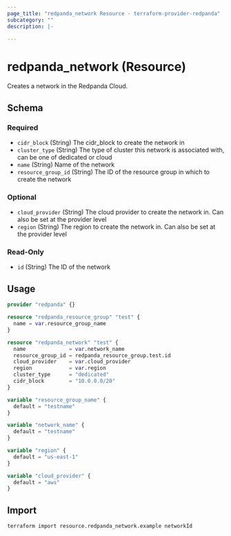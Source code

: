 ```yaml
---
page_title: "redpanda_network Resource - terraform-provider-redpanda"
subcategory: ""
description: |-
  
---
```


# redpanda_network (Resource)



Creates a network in the Redpanda Cloud.

<!-- schema generated by tfplugindocs -->
## Schema

### Required

- `cidr_block` (String) The cidr_block to create the network in
- `cluster_type` (String) The type of cluster this network is associated with, can be one of dedicated or cloud
- `name` (String) Name of the network
- `resource_group_id` (String) The ID of the resource group in which to create the network

### Optional

- `cloud_provider` (String) The cloud provider to create the network in. Can also be set at the provider level
- `region` (String) The region to create the network in. Can also be set at the provider level

### Read-Only

- `id` (String) The ID of the network

## Usage

```terraform
provider "redpanda" {}

resource "redpanda_resource_group" "test" {
  name = var.resource_group_name
}

resource "redpanda_network" "test" {
  name              = var.network_name
  resource_group_id = redpanda_resource_group.test.id
  cloud_provider    = var.cloud_provider
  region            = var.region
  cluster_type      = "dedicated"
  cidr_block        = "10.0.0.0/20"
}

variable "resource_group_name" {
  default = "testname"
}

variable "network_name" {
  default = "testname"
}

variable "region" {
  default = "us-east-1"
}

variable "cloud_provider" {
  default = "aws"
}
```

## Import

```shell
terraform import resource.redpanda_network.example networkId
```